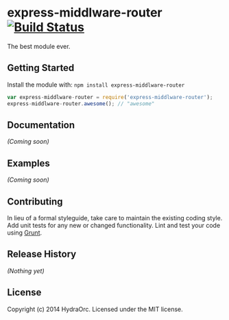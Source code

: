 # express-middlware-router [![Build Status](https://secure.travis-ci.org/HydraOrc/express-middlware-router.png?branch=master)](http://travis-ci.org/HydraOrc/express-middlware-router)

The best module ever.

## Getting Started
Install the module with: `npm install express-middlware-router`

```javascript
var express-middlware-router = require('express-middlware-router');
express-middlware-router.awesome(); // "awesome"
```

## Documentation
_(Coming soon)_

## Examples
_(Coming soon)_

## Contributing
In lieu of a formal styleguide, take care to maintain the existing coding style. Add unit tests for any new or changed functionality. Lint and test your code using [Grunt](http://gruntjs.com/).

## Release History
_(Nothing yet)_

## License
Copyright (c) 2014 HydraOrc. Licensed under the MIT license.
